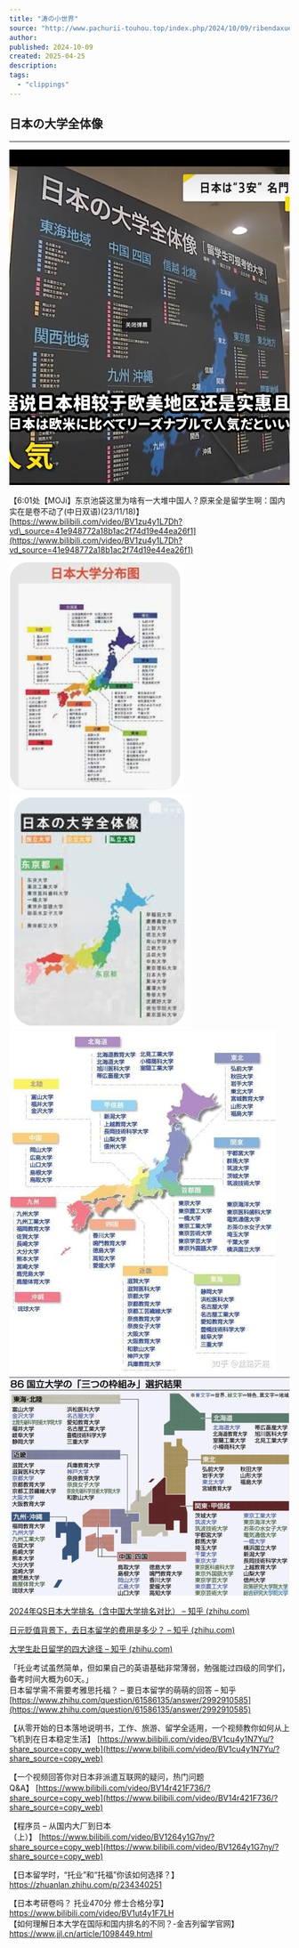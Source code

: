 ```yaml
---
title: "涛の小世界"
source: "http://www.pachurii-touhou.top/index.php/2024/10/09/ribendaxuequantixiang/"
author:
published: 2024-10-09
created: 2025-04-25
description:
tags:
  - "clippings"
---
```

## 日本の大学全体像

---

![PixPin_2024-10-09_20-55-41](https://raw.githubusercontent.com/Sciencekex/picgo_shiina/main/img/PixPin_2024-10-09_20-55-41.jpg)

【6:01处【MOJi】东京池袋这里为啥有一大堆中国人？原来全是留学生啊：国内实在是卷不动了(中日双语)(23/11/18)】 [https://www.bilibili.com/video/BV1zu4y1L7Dh?vd\_source=41e948772a18b1ac2f74d19e44ea26f1](https://www.bilibili.com/video/BV1zu4y1L7Dh?vd_source=41e948772a18b1ac2f74d19e44ea26f1)

![PixPin_2024-10-09_20-57-46](https://raw.githubusercontent.com/Sciencekex/picgo_shiina/main/img/PixPin_2024-10-09_20-57-46.jpg) ![PixPin_2024-10-09_20-57-54](https://raw.githubusercontent.com/Sciencekex/picgo_shiina/main/img/PixPin_2024-10-09_20-57-54.jpg) ![w700d1q75cms](https://raw.githubusercontent.com/Sciencekex/picgo_shiina/main/img/w700d1q75cms.jpg) ![1598346384966300](https://raw.githubusercontent.com/Sciencekex/picgo_shiina/main/img/1598346384966300.jpg)

[2024年QS日本大学排名（含中国大学排名对比） – 知乎 (zhihu.com)]([https://zhuanlan.zhihu.com/p/640567983](https://zhuanlan.zhihu.com/p/640567983))

[日元贬值背景下，去日本留学的费用是多少？ – 知乎 (zhihu.com)]([https://zhuanlan.zhihu.com/p/539060808](https://zhuanlan.zhihu.com/p/539060808))

[大学生赴日留学的四大途径 – 知乎 (zhihu.com)]([https://zhuanlan.zhihu.com/p/33128855](https://zhuanlan.zhihu.com/p/33128855))

「托业考试虽然简单，但如果自己的英语基础非常薄弱，勉强能过四级的同学们，备考时间大概为60天。」  
日本留学需不需要考雅思托福？ – 要日本留学的萌萌的回答 – 知乎  
[https://www.zhihu.com/question/61586135/answer/2992910585](https://www.zhihu.com/question/61586135/answer/2992910585)

【从零开始的日本落地说明书，工作、旅游、留学全适用，一个视频教你如何从上飞机到在日本稳定生活】 [https://www.bilibili.com/video/BV1cu4y1N7Yu/?share_source=copy_web](https://www.bilibili.com/video/BV1cu4y1N7Yu/?share_source=copy_web)

【一个视频回答你对日本非派遣互联网的疑问，热门问题Q&A】 [https://www.bilibili.com/video/BV14r421F736/?share_source=copy_web](https://www.bilibili.com/video/BV14r421F736/?share_source=copy_web)

【程序员 – 从国内大厂到日本（上）】 [https://www.bilibili.com/video/BV1264y1G7ny/?share_source=copy_web](https://www.bilibili.com/video/BV1264y1G7ny/?share_source=copy_web)

【日本留学时，“托业”和“托福”你该如何选择？】https://zhuanlan.zhihu.com/p/234340251

【日本考研卷吗？ 托业470分 修士合格分享】https://www.bilibili.com/video/BV1ut4y1F7LH  
【如何理解日本大学在国际和国内排名的不同？-金吉列留学官网】https://www.jjl.cn/article/1098449.html